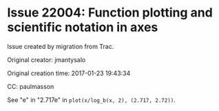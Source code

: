 # Issue 22004: Function plotting and scientific notation in axes

Issue created by migration from Trac.

Original creator: jmantysalo

Original creation time: 2017-01-23 19:43:34

CC:  paulmasson

See "e" in "2.717e" in `plot(x/log_b(x, 2), (2.717, 2.72))`.


